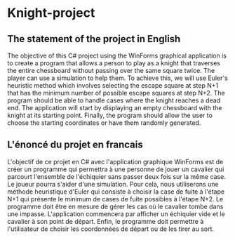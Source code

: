# Knight-project

## The statement of the project in English
The objective of this C# project using the WinForms graphical application is to create a program that allows a person to play as a knight that traverses the entire chessboard without passing over the same square twice. The player can use a simulation to help them. To achieve this, we will use Euler's heuristic method which involves selecting the escape square at step N+1 that has the minimum number of possible escape squares at step N+2. The program should be able to handle cases where the knight reaches a dead end. The application will start by displaying an empty chessboard with the knight at its starting point. Finally, the program should allow the user to choose the starting coordinates or have them randomly generated.

## L'énoncé du projet en francais
L'objectif de ce projet en C# avec l'application graphique WinForms est de créer un programme qui permettra à une personne de jouer un cavalier qui parcourt l'ensemble de l'échiquier sans passer deux fois sur la même case. Le joueur pourra s'aider d'une simulation. Pour cela, nous utiliserons une méthode heuristique d'Euler qui consiste à choisir la case de fuite à l'étape N+1 qui présente le minimum de cases de fuite possibles à l'étape N+2. Le programme doit être en mesure de gérer les cas où le cavalier tombe dans une impasse. L'application commencera par afficher un échiquier vide et le cavalier à son point de départ. Enfin, le programme doit permettre à l'utilisateur de choisir les coordonnées de départ ou de les tirer au sort.
